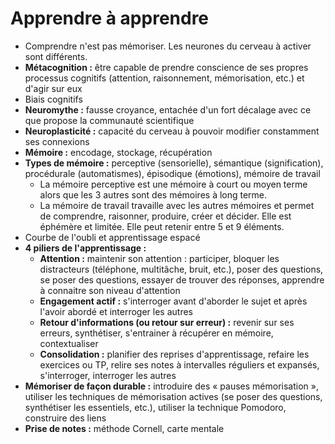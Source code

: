 # Apprendre à apprendre

- Comprendre n'est pas mémoriser. Les neurones du cerveau à activer sont
différents. 
- **Métacognition :** être capable de prendre conscience de ses propres
processus cognitifs (attention, raisonnement, mémorisation, etc.) et d'agir sur eux
- Biais cognitifs
- **Neuromythe :** fausse croyance, entachée d'un fort décalage avec ce
que propose la communauté scientifique
- **Neuroplasticité :** capacité du cerveau à pouvoir modifier
constamment ses connexions
- **Mémoire :** encodage, stockage, récupération
- **Types de mémoire :** perceptive (sensorielle), sémantique
(signification), procédurale (automatismes), épisodique (émotions),
mémoire de travail
    - La mémoire perceptive est une mémoire à court ou moyen terme alors
    que les 3 autres sont des mémoires à long terme.
    - La mémoire de travail travaille avec les autres mémoires et permet
    de comprendre, raisonner, produire, créer et décider. Elle est éphémère
    et limitée. Elle peut retenir entre 5 et 9 éléments.
- Courbe de l'oubli et apprentissage espacé
- **4 piliers de l'apprentissage :**
    - **Attention :** maintenir son attention : participer, bloquer les
distracteurs (téléphone, multitâche, bruit, etc.), poser des questions,
se poser des questions, essayer de trouver des réponses, apprendre à
connaitre son niveau d'attention
    - **Engagement actif :** s'interroger avant d'aborder le sujet et
après l'avoir abordé et interroger les autres
    - **Retour d'informations (ou retour sur erreur) :** revenir sur ses
erreurs, synthétiser, s'entrainer à récupérer en mémoire, contextualiser
    - **Consolidation :** planifier des reprises d'apprentissage, refaire
les exercices ou TP, relire ses notes à intervalles réguliers et
expansés, s'interroger, interroger les autres
- **Mémoriser de façon durable :** introduire des « pauses
mémorisation », utiliser les techniques de mémorisation actives (se
poser des questions, synthétiser les essentiels, etc.), utiliser la
technique Pomodoro, construire des liens
- **Prise de notes :** méthode Cornell, carte mentale